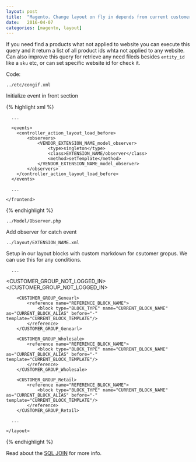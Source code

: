 ```yaml
---
layout: post
title:  "Magento. Change layout on fly in depends from current customer group."
date:   2016-04-07
categories: [magento, layout]
---
```

If you need find a products what not applied to website you can execute this query and it return a list of all product ids whta not applied to any website.
Can also improve this query for retrieve any need fileds besides `entity_id` like a `sku` etc, or can set specific website id for check it.

Code:

`../etc/congif.xml`

Initialize event in front section

{% highlight xml %}
  <frontend>
      
      ...
      
      <events>
        <controller_action_layout_load_before>
            <observers>
                <VENDOR_EXTENSION_NAME_model_observer>
                    <type>singleton</type>
                    <class>EXTENSION_NAME/observer</class>
                    <method>setTemplate</method>
                </VENDOR_EXTENSION_NAME_model_observer>
            </observers>
        </controller_action_layout_load_before>
      </events>	
      
      ...
      
	</frontend>
{% endhighlight %}

`../Model/Observer.php`

Add observer for catch event

<script src="https://gist.github.com/evgv/bdd418fd826d8bf07bff0fdb059d0bdd.js"></script>

`../layout/EXTENSION_NAME.xml`

Setup in our layout blocks with custom markdown for csutomer gropus. We can use this for any conditions.

  <layout version="1.0.0">
      
      ...
      
  <CUSTOMER_GROUP_NOT_LOGGED_IN>
            <reference name="REFERENCE_BLOCK_NAME">
                <block type="BLOCK_TYPE" name="CURRENT_BLOCK_NAME" as="CURRENT_BLOCK_ALIAS" before="-" template="CURRENT_BLOCK_TEMPLATE"/>
            </reference>
        </CUSTOMER_GROUP_NOT_LOGGED_IN>
            
        <CUSTOMER_GROUP_Genearl>
            <reference name="REFERENCE_BLOCK_NAME">
                <block type="BLOCK_TYPE" name="CURRENT_BLOCK_NAME" as="CURRENT_BLOCK_ALIAS" before="-" template="CURRENT_BLOCK_TEMPLATE"/>
            </reference>
        </CUSTOMER_GROUP_Genearl>
            
        <CUSTOMER_GROUP_Wholesale>
            <reference name="REFERENCE_BLOCK_NAME">
                <block type="BLOCK_TYPE" name="CURRENT_BLOCK_NAME" as="CURRENT_BLOCK_ALIAS" before="-" template="CURRENT_BLOCK_TEMPLATE"/>
            </reference>
        </CUSTOMER_GROUP_Wholesale>
            
        <CUSTOMER_GROUP_Retail>
            <reference name="REFERENCE_BLOCK_NAME">
                <block type="BLOCK_TYPE" name="CURRENT_BLOCK_NAME" as="CURRENT_BLOCK_ALIAS" before="-" template="CURRENT_BLOCK_TEMPLATE"/>
            </reference>
        </CUSTOMER_GROUP_Retail>
      
      ...
      
	</layout>
{% endhighlight %}

Read about the [SQL JOIN][sql-join] for more info.

[sql-join]: http://www.w3schools.com/sql/sql_join.asp
